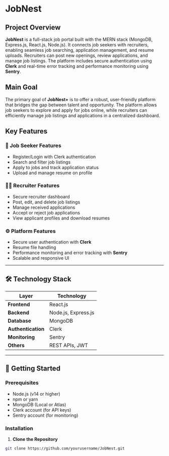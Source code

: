 # JobNest

## Project Overview
**JobNest** is a full-stack job portal built with the MERN stack (MongoDB, Express.js, React.js, Node.js). It connects job seekers with recruiters, enabling seamless job searching, application management, and resume uploads. Recruiters can post new openings, review applications, and manage job listings. The platform includes secure authentication using **Clerk** and real-time error tracking and performance monitoring using **Sentry**.

## Main Goal
The primary goal of **JobNest+** is to offer a robust, user-friendly platform that bridges the gap between talent and opportunity. The platform allows job seekers to explore and apply for jobs online, while recruiters can efficiently manage job listings and applications in a centralized dashboard.

## Key Features

### 👤 Job Seeker Features
- Register/Login with Clerk authentication
- Search and filter job listings
- Apply to jobs and track application status
- Upload and manage resume on profile

### 🧑‍💼 Recruiter Features
- Secure recruiter dashboard
- Post, edit, and delete job listings
- Manage received applications
- Accept or reject job applications
- View applicant profiles and download resumes

### ⚙️ Platform Features
- Secure user authentication with **Clerk**
- Resume file handling
- Performance monitoring and error tracking with **Sentry**
- Scalable and responsive UI

---

## 🛠️ Technology Stack

| Layer         | Technology         |
|---------------|--------------------|
| **Frontend**  | React.js           |
| **Backend**   | Node.js, Express.js|
| **Database**  | MongoDB            |
| **Authentication** | Clerk        |
| **Monitoring**| Sentry             |
| **Others**    | REST APIs, JWT     |

---

## 🚀 Getting Started

### Prerequisites

- Node.js (v14 or higher)
- npm or yarn
- MongoDB (Local or Atlas)
- Clerk account (for API keys)
- Sentry account (for monitoring)

### Installation

1. **Clone the Repository**
```bash
git clone https://github.com/yourusername/JobNest.git
